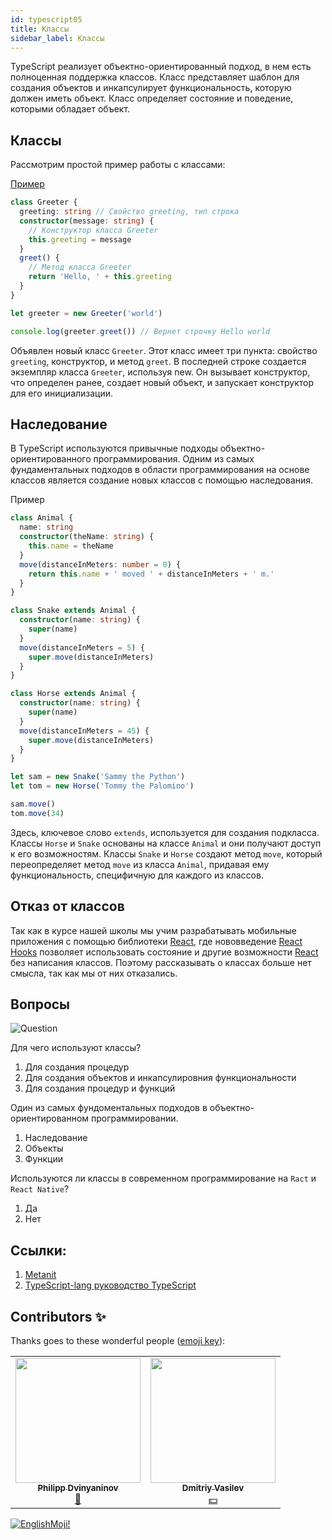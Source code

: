 ```yaml
---
id: typescript05
title: Классы
sidebar_label: Классы
---
```


TypeScript реализует объектно-ориентированный подход, в нем есть полноценная поддержка классов. Класс представляет шаблон для создания объектов и инкапсулирует функциональность, которую должен иметь объект. Класс определяет состояние и поведение, которыми обладает объект.

## Классы

Рассмотрим простой пример работы с классами:

[Пример](https://www.typescriptlang.org/play?ssl=15&ssc=59&pln=1&pc=1#code/MYGwhgzhAEDiBOBTRAXR9oG8BQ1oHMlUBLAO3wC5oIV4z9oB6R6QQhBAmEED4QQThBBBEECEQLgSIp6AGmj9AHCCB+EGgDAAiCdAXCCAGEFzRgAe1I14AV2Aot8ABQBbRFDD5EVPfQCUWDXmbRAWCCdAvCCLAwiDK-JwK0MqA3CCqvLyqcCLortAoABbEEAB0hMii5NAAvNCW1rYaAL4amaimzjh4biyAOCCArCBBgCwgoRFRMQhZ8bXQSCj68KTQAOQAEoggIFoSo9AA1Ikp6RXZ+KXYZdggqMI9GPmkiADusQemoycmIAAmo47Y2Nq6WrtpM-ima+gZIlXQRzuQBIII0FN5mvJ+EpAOIgyj80Em0y00Gu8DuQA)

```typescript
class Greeter {
  greeting: string // Свойство greeting, тип строка
  constructor(message: string) {
    // Конструктор класса Greeter
    this.greeting = message
  }
  greet() {
    // Метод класса Greeter
    return 'Hello, ' + this.greeting
  }
}

let greeter = new Greeter('world')

console.log(greeter.greet()) // Вернет строчку Hello world
```

Объявлен новый класс `Greeter`. Этот класс имеет три пункта: свойство `greeting`, конструктор, и метод `greet`. В последней строке создается экземпляр класса `Greeter`, используя new. Он вызывает конструктор, что определен ранее, создает новый объект, и запускает конструктор для его инициализации.

## Наследование

В TypeScript используются привычные подходы объектно-ориентированного программирования. Одним из самых фундаментальных подходов в области программирования на основе классов является создание новых классов с помощью наследования.

Пример

```typescript
class Animal {
  name: string
  constructor(theName: string) {
    this.name = theName
  }
  move(distanceInMeters: number = 0) {
    return this.name + ' moved ' + distanceInMeters + ' m.'
  }
}

class Snake extends Animal {
  constructor(name: string) {
    super(name)
  }
  move(distanceInMeters = 5) {
    super.move(distanceInMeters)
  }
}

class Horse extends Animal {
  constructor(name: string) {
    super(name)
  }
  move(distanceInMeters = 45) {
    super.move(distanceInMeters)
  }
}

let sam = new Snake('Sammy the Python')
let tom = new Horse('Tommy the Palomino')

sam.move()
tom.move(34)
```

Здесь, ключевое слово `extends`, используется для создания подкласса. Классы `Horse` и `Snake` основаны на классе `Animal` и они получают доступ к его возможностям.
Классы `Snake` и `Horse` создают метод `move`, который переопределяет метод `move` из класса `Animal`, придавая ему функциональность, специфичную для каждого из классов.

## Отказ от классов

Так как в курсе нашей школы мы учим разрабатывать мобильные приложения с помощью библиотеки [React](https://ru.reactjs.org), где нововведение [React Hooks](https://ru.reactjs.org/docs/hooks-intro.html) позволяет использовать состояние и другие возможности [React](https://ru.reactjs.org) без написания классов. Поэтому рассказывать о классах больше нет смысла, так как мы от них отказались.

## Вопросы

![Question](https://media.giphy.com/media/l0HlRnAWXxn0MhKLK/giphy.gif)

Для чего используют классы?

1. Для создания процедур
2. Для создания объектов и инкапсулировния функциональности
3. Для создания процедур и функций

Один из самых фундоментальных подходов в объектно-ориентированном программировании.

1. Наследование
2. Объекты
3. Функции

Используются ли классы в современном программирование на `Ract` и `React Native`?

1. Да
2. Нет

## Ссылки:

1.  [Metanit](https://metanit.com/web/typescript/3.1.php)
2.  [TypeScript-lang руководство TypeScript](http://typescript-lang.ru/docs/Classes.html)

## Contributors ✨

Thanks goes to these wonderful people ([emoji key](https://allcontributors.org/docs/en/emoji-key)):

<!-- ALL-CONTRIBUTORS-LIST:START - Do not remove or modify this section -->
<!-- prettier-ignore-start -->
<!-- markdownlint-disable -->
<table>
  <tr>
    <td align="center"><a href="https://github.com/FELiX-RN"><img src="https://avatars0.githubusercontent.com/u/72006627?v=4?s=200" width="200px;" alt=""/><br /><sub><b>Philipp Dvinyaninov</b></sub></a><br /><a href="https://github.com/gHashTag/react-native-village/commits?author=FELiX-RN" title="Documentation">📖</a></td>
    <td align="center"><a href="https://fullstackserverless.github.io/"><img src="https://avatars0.githubusercontent.com/u/6774813?v=4?s=200" width="200px;" alt=""/><br /><sub><b>Dmitriy Vasilev</b></sub></a><br /><a href="#financial-gHashTag" title="Financial">💵</a></td>
  </tr>
  
</table>

<!-- markdownlint-restore -->
<!-- prettier-ignore-end -->

<!-- ALL-CONTRIBUTORS-LIST:END -->

[![EnglishMoji!](/img/logo/englishmoji.png)](https://apps.apple.com/kz/app/englishmoji/id6450254885)

